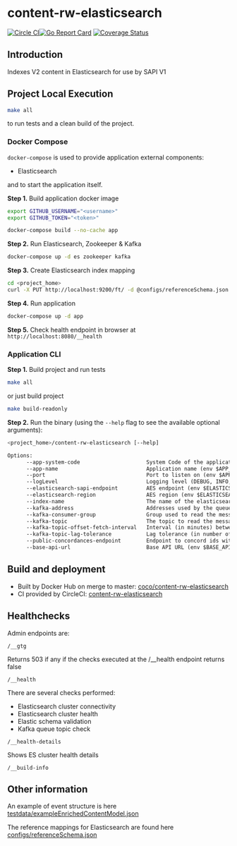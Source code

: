 # content-rw-elasticsearch

[![Circle CI](https://circleci.com/gh/Financial-Times/content-rw-elasticsearch/tree/master.png?style=shield)](https://circleci.com/gh/Financial-Times/content-rw-elasticsearch/tree/master)[![Go Report Card](https://goreportcard.com/badge/github.com/Financial-Times/content-rw-elasticsearch)](https://goreportcard.com/report/github.com/Financial-Times/content-rw-elasticsearch) [![Coverage Status](https://coveralls.io/repos/github/Financial-Times/content-rw-elasticsearch/badge.svg)](https://coveralls.io/github/Financial-Times/content-rw-elasticsearch)

## Introduction

Indexes V2 content in Elasticsearch for use by SAPI V1

## Project Local Execution

```sh
make all
```

to run tests and a clean build of the project.


### Docker Compose

`docker-compose` is used to provide application external components:

* Elasticsearch

and to start the application itself.

**Step 1.** Build application docker image

```sh
export GITHUB_USERNAME="<username>"
export GITHUB_TOKEN="<token>"

docker-compose build --no-cache app
```

**Step 2.** Run Elasticsearch, Zookeeper & Kafka

```sh
docker-compose up -d es zookeeper kafka
```

**Step 3.** Create Elasticsearch index mapping

```sh
cd <project_home>
curl -X PUT http://localhost:9200/ft/ -d @configs/referenceSchema.json
```

**Step 4.** Run application

```sh
docker-compose up -d app
```

**Step 5.** Check health endpoint in browser at `http://localhost:8080/__health`

### Application CLI

**Step 1.** Build project and run tests

```sh
make all
```

or just build project

```sh
make build-readonly
```

**Step 2.** Run the binary (using the `--help` flag to see the available optional arguments):

```sh
<project_home>/content-rw-elasticsearch [--help]
```

```txt
Options:                                    
      --app-system-code                     System Code of the application (env $APP_SYSTEM_CODE) (default "content-rw-elasticsearch")
      --app-name                            Application name (env $APP_NAME) (default "content-rw-elasticsearch")
      --port                                Port to listen on (env $APP_PORT) (default "8080")
      --logLevel                            Logging level (DEBUG, INFO, WARN, ERROR) (env $LOG_LEVEL) (default "INFO")
      --elasticsearch-sapi-endpoint         AES endpoint (env $ELASTICSEARCH_SAPI_ENDPOINT) (default "http://localhost:9200")
      --elasticsearch-region                AES region (env $ELASTICSEARCH_REGION) (default "local")
      --index-name                          The name of the elasticsearch index (env $ELASTICSEARCH_SAPI_INDEX) (default "ft")
      --kafka-address                       Addresses used by the queue consumer to connect to Kafka (env $KAFKA_ADDR) (default "kafka:9092")
      --kafka-consumer-group                Group used to read the messages from the queue (env $KAFKA_CONSUMER_GROUP) (default "content-rw-elasticsearch")
      --kafka-topic                         The topic to read the messages from (env $KAFKA_TOPIC) (default "CombinedPostPublicationEvents")
      --kafka-topic-offset-fetch-interval   Interval (in minutes) between each offset fetching request (env $KAFKA_TOPIC_OFFSET_FETCH_INTERVAL) (default 0)
      --kafka-topic-lag-tolerance           Lag tolerance (in number of messages) used for monitoring the Kafka consumer (env $KAFKA_TOPIC_LAG_TOLERANCE) (default 0)
      --public-concordances-endpoint        Endpoint to concord ids with (env $PUBLIC_CONCORDANCES_ENDPOINT) (default "http://public-concordances-api:8080")
      --base-api-url                        Base API URL (env $BASE_API_URL) (default "https://api.ft.com/")
```

## Build and deployment

* Built by Docker Hub on merge to master: [coco/content-rw-elasticsearch](https://hub.docker.com/r/coco/content-rw-elasticsearch/)
* CI provided by CircleCI: [content-rw-elasticsearch](https://circleci.com/gh/Financial-Times/content-rw-elasticsearch)

## Healthchecks

Admin endpoints are:

`/__gtg`

Returns 503 if any if the checks executed at the /__health endpoint returns false

`/__health`

There are several checks performed:

* Elasticsearch cluster connectivity
* Elasticsearch cluster health
* Elastic schema validation
* Kafka queue topic check

`/__health-details`

Shows ES cluster health details

`/__build-info`

## Other information

An example of event structure is here [testdata/exampleEnrichedContentModel.json](test/testdata/exampleEnrichedContentModel.json)

The reference mappings for Elasticsearch are found here [configs/referenceSchema.json](configs/referenceSchema.json)

